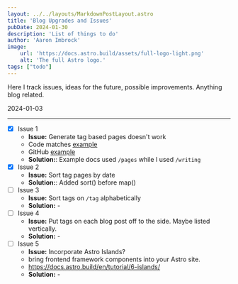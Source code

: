 ```yaml
---
layout: ../../layouts/MarkdownPostLayout.astro
title: 'Blog Upgrades and Issues'
pubDate: 2024-01-30
description: 'List of things to do'
author: 'Aaron Imbrock'
image:
    url: 'https://docs.astro.build/assets/full-logo-light.png'
    alt: 'The full Astro logo.'
tags: ["todo"]
---
```


Here I track issues, ideas for the future, possible improvements. Anything blog related.

2024-01-03

---

- [x] Issue 1
  - **Issue:** Generate tag based pages doesn't work 
  - Code matches [example](https://docs.astro.build/en/tutorial/5-astro-api/2/)
  - GitHub [example](https://github.com/withastro/blog-tutorial-demo/tree/complete/src/pages/tags)
  - **Solution:**: Example docs used `/pages` while I used `/writing`
- [x] Issue 2
  - **Issue:** Sort tag pages by date
  - **Solution:**: Added sort() before map()
- [ ] Issue 3
  - **Issue:** Sort tags on `/tag` alphabetically
  - **Solution:** -
- [ ] Issue 4
  - **Issue:** Put tags on each blog post off to the side. Maybe listed vertically.
  - **Solution:** -
- [ ] Issue 5
  - **Issue:** Incorporate Astro Islands?
  - bring frontend framework components into your Astro site.
  - https://docs.astro.build/en/tutorial/6-islands/
  - **Solution:** -


